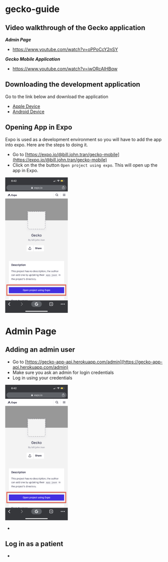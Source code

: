 # gecko-guide

## Video walkthrough of the Gecko application

***Admin Page***
- https://www.youtube.com/watch?v=oPPoCcY2nSY

***Gecko Mobile Application***
- https://www.youtube.com/watch?v=iwORcAIHBqw

## Downloading the development application
Go to the link below and download the application

- [Apple Device](https://apps.apple.com/app/apple-store/id982107779)
- [Android Device](https://play.google.com/store/apps/details?id=host.exp.exponent&referrer=www)

## Opening App in Expo
Expo is used as a development environment so you will have to add the app into expo. Here are the steps to doing it.

- Go to [https://expo.io/@bill.john.tran/gecko-mobile](https://expo.io/@bill.john.tran/gecko-mobile)
- Click on the the button `Open project using expo`. This will open up the app in Expo.

<img src="https://raw.githubusercontent.com/accbjt/gecko-guide/master/images/IMG_6E273C888073-1.png" width=200 >

# Admin Page

## Adding an admin user

- Go to [https://gecko-app-api.herokuapp.com/admin](https://gecko-app-api.herokuapp.com/admin)
- Make sure you ask an admin for login credentials
- Log in using your credentials

<img src="https://raw.githubusercontent.com/accbjt/gecko-guide/master/images/IMG_6E273C888073-1.png" width=200 >

-
## Log in as a patient

-
